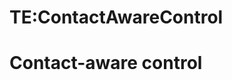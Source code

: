 






TE:ContactAwareControl
======================






Contact-aware control
=====================










